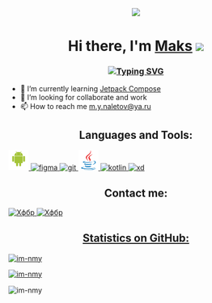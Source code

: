 <p align="center"><img src="https://user-images.githubusercontent.com/103441009/205864975-7aadff19-84af-402d-bf79-bec99b2146a0.jpg" widht="100%"></p>

<h1 align="center">Hi there, I'm <a href="https://taman.hh.ru/resume/28de6a90ff03ed6f240039ed1f5a7051364351" target="_blank">Maks</a> 
<img src="https://github.com/blackcater/blackcater/raw/main/images/Hi.gif" height="32"/></h1>
<h3 align="center"><a href="https://git.io/typing-svg"><img src="https://readme-typing-svg.herokuapp.com?font=Fira+Code&pause=1000&color=38F72C&width=435&lines=I+am+junior+android+developer" alt="Typing SVG" /></a></h3>

- 🌱 I’m currently learning [Jetpack Compose](https://developer.android.com/jetpack/compose/tutorial)
- 💞️ I’m looking for collaborate and work
- 📫 How to reach me <a href="mailto:m.y.naletov@ya.ru">m.y.naletov@ya.ru</a>

<h2 align="center">Languages and Tools:</h2>
<p align="left"> <a href="https://developer.android.com" target="_blank" rel="noreferrer"> <img src="https://raw.githubusercontent.com/devicons/devicon/master/icons/android/android-original-wordmark.svg" alt="android" width="40" height="40"/> </a> <a href="https://www.figma.com/" target="_blank" rel="noreferrer"> <img src="https://www.vectorlogo.zone/logos/figma/figma-icon.svg" alt="figma" width="40" height="40"/> </a> <a href="https://git-scm.com/" target="_blank" rel="noreferrer"> <img src="https://www.vectorlogo.zone/logos/git-scm/git-scm-icon.svg" alt="git" width="40" height="40"/> </a> <a href="https://www.java.com" target="_blank" rel="noreferrer"> <img src="https://raw.githubusercontent.com/devicons/devicon/master/icons/java/java-original.svg" alt="java" width="40" height="40"/> </a> <a href="https://kotlinlang.org" target="_blank" rel="noreferrer"> <img src="https://www.vectorlogo.zone/logos/kotlinlang/kotlinlang-icon.svg" alt="kotlin" width="40" height="40"/> </a> <a href="https://www.adobe.com/products/xd.html" target="_blank" rel="noreferrer"> <img src="https://cdn.worldvectorlogo.com/logos/adobe-xd.svg" alt="xd" width="40" height="40"/> </a> </p>


<h2 align="center">Contact me:</h2>

<p align="left"> <a href="https://habr.com/ru/users/Im-NMY"target="_blank" rel="noreferrer"> <img src='https://user-images.githubusercontent.com/103441009/205927811-27896944-854f-40bd-9c7c-9bbe62925f1f.svg' alt='Хфбр' width="40" height="40"/>
<a href="https://t.me/Max_NY"> <img src='https://user-images.githubusercontent.com/103441009/205928489-ae6c5d7a-4b72-4906-aebe-5b1b38c67b33.svg' alt='Хфбр' width="40" height="40"/>
</p> 

<h2 align="center">Statistics on GitHub:</h2>

<p><img align="center" src="https://github-readme-stats.vercel.app/api/top-langs?username=im-nmy&show_icons=true&locale=en&layout=compact" alt="im-nmy" /></p>
<p align="left"> <a href="https://github.com/ryo-ma/github-profile-trophy"><img src="https://github-profile-trophy.vercel.app/?username=im-nmy" alt="im-nmy" /></a> </p>
<p><img align="center" src="https://github-readme-streak-stats.herokuapp.com/?user=im-nmy&" alt="im-nmy" /></p>

<!---
Im-NMY/Im-NMY is a ✨ special ✨ repository because its `README.md` (this file) appears on your GitHub profile.
You can click the Preview link to take a look at your changes.
--->
